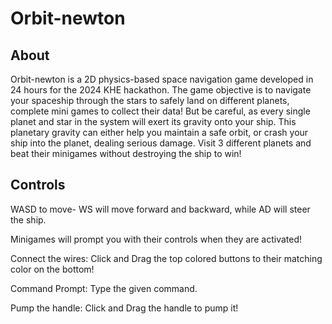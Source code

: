 # Orbit-newton

## About

Orbit-newton is a 2D physics-based space navigation game developed in 24 hours for the 2024 KHE hackathon. The game objective is to navigate your spaceship through the stars to safely land on different planets, complete mini games to collect their data!
But be careful, as every single planet and star in the system will exert its gravity onto your ship. This planetary gravity can either help you maintain a safe orbit, or crash your ship into the planet, dealing serious damage.
Visit 3 different planets and beat their minigames without destroying the ship to win!

## Controls

WASD to move- WS will move forward and backward, while AD will steer the ship.

Minigames will prompt you with their controls when they are activated!

Connect the wires: Click and Drag the top colored buttons to their matching color on the bottom!

Command Prompt: Type the given command.

Pump the handle: Click and Drag the handle to pump it!
